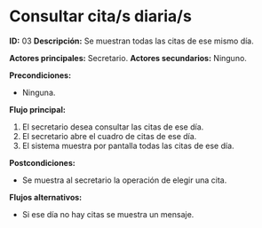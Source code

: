 # **Consultar cita/s diaria/s**
**ID:** 03 **Descripción:** Se muestran todas las citas de ese mismo día.

**Actores principales:** Secretario.    **Actores secundarios:** Ninguno.

**Precondiciones:**
- Ninguna.

**Flujo principal:**
1. El secretario desea consultar las citas de ese día.
2. El secretario abre el cuadro de citas de ese día.
3. El sistema muestra por pantalla todas las citas de ese día.

**Postcondiciones:**
- Se muestra al secretario la operación de elegir una cita.

**Flujos alternativos:**
- Si ese día no hay citas se muestra un mensaje.
